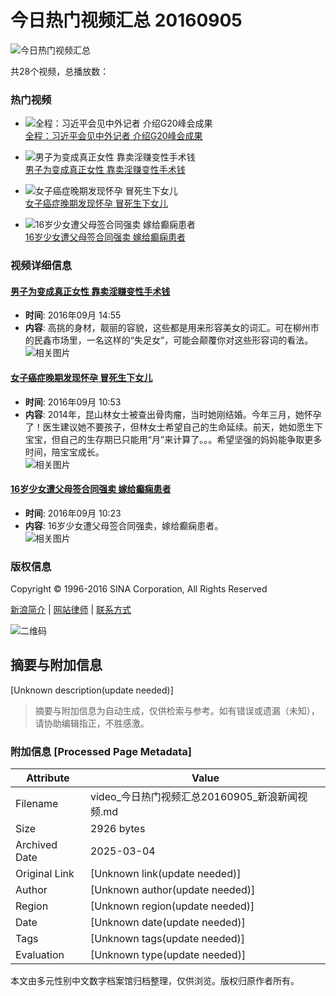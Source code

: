 # 今日热门视频汇总 20160905

![今日热门视频汇总](http://www.sinaimg.cn/video/2014spj_news/ad-1.jpg)

共28个视频，总播放数：

### 热门视频

- ![全程：习近平会见中外记者 介绍G20峰会成果](http://p.ivideo.sina.com.cn/video/250/738/794/250738794.jpg)  
  [全程：习近平会见中外记者 介绍G20峰会成果](http://video.sina.com.cn/p/news/w/doc/2016-09-05/203565343049.html)

- ![男子为变成真正女性 靠卖淫赚变性手术钱](http://p.ivideo.sina.com.cn/video/250/738/590/250738590.jpg)  
  [男子为变成真正女性 靠卖淫赚变性手术钱](http://video.sina.com.cn/p/news/s/doc/2016-09-05/145565342683.html)

- ![女子癌症晚期发现怀孕 冒死生下女儿](http://p.ivideo.sina.com.cn/video/250/738/296/250738296.jpg)  
  [女子癌症晚期发现怀孕 冒死生下女儿](http://video.sina.com.cn/p/news/s/doc/2016-09-05/105365342355.html)

- ![16岁少女遭父母签合同强卖 嫁给癫痫患者](http://p.ivideo.sina.com.cn/video/250/738/248/250738248.jpg)  
  [16岁少女遭父母签合同强卖 嫁给癫痫患者](http://video.sina.com.cn/p/news/s/doc/2016-09-05/102365342263.html)

### 视频详细信息

#### [男子为变成真正女性 靠卖淫赚变性手术钱](http://video.sina.com.cn/p/news/s/doc/2016-09-05/145565342683.html)
- **时间**: 2016年09月 14:55  
- **内容**: 高挑的身材，靓丽的容貌，这些都是用来形容美女的词汇。可在柳州市的民鑫市场里，一名这样的“失足女”，可能会颠覆你对这些形容词的看法。  
![相关图片](http://p.ivideo.sina.com.cn/257/780/140724735_2.jpg)

#### [女子癌症晚期发现怀孕 冒死生下女儿](http://video.sina.com.cn/p/news/s/doc/2016-09-05/105365342355.html)
- **时间**: 2016年09月 10:53  
- **内容**: 2014年，昆山林女士被查出骨肉瘤，当时她刚结婚。今年三月，她怀孕了！医生建议她不要孩子，但林女士希望自己的生命延续。前天，她如愿生下宝宝，但自己的生存期已只能用“月”来计算了。。。希望坚强的妈妈能争取更多时间，陪宝宝成长。  
![相关图片](http://p.ivideo.sina.com.cn/851/593/140723161_2.jpg)

#### [16岁少女遭父母签合同强卖 嫁给癫痫患者](http://video.sina.com.cn/p/news/s/doc/2016-09-05/102365342263.html)
- **时间**: 2016年09月 10:23  
- **内容**: 16岁少女遭父母签合同强卖，嫁给癫痫患者。  
![相关图片](http://p.ivideo.sina.com.cn/521/771/140722845_2.jpg)

### 版权信息
Copyright © 1996-2016 SINA Corporation, All Rights Reserved 

[新浪简介](http://corp.sina.com.cn/chn/) | [网站律师](http://www.sina.com.cn/intro/lawfirm.shtml) | [联系方式](http://www.sina.com.cn/contactus.html)

![二维码](http://comet.blog.sina.com.cn/qr?http://www.sina.com.cn/)
<!-- tcd_original_link http://video.sina.com.cn/news/spj/topvideoes20160905/ -->


## 摘要与附加信息

<!-- tcd_abstract -->
[Unknown description(update needed)]
<!-- tcd_abstract_end -->

> 摘要与附加信息为自动生成，仅供检索与参考。如有错误或遗漏（未知），请协助编辑指正，不胜感激。

### 附加信息 [Processed Page Metadata]

| Attribute       | Value                                  |
|-----------------|----------------------------------------|
| Filename        | video_今日热门视频汇总20160905_新浪新闻视频.md                             |
| Size            | 2926 bytes                           |
| Archived Date   | 2025-03-04                             |
| Original Link   | [Unknown link(update needed)]                       |
| Author          | [Unknown author(update needed)]                               |
| Region          | [Unknown region(update needed)]                               |
| Date            | [Unknown date(update needed)]                                 |
| Tags            | [Unknown tags(update needed)]                                 |
| Evaluation            | [Unknown type(update needed)]                                 |
<!-- tcd_table_end -->

本文由多元性别中文数字档案馆归档整理，仅供浏览。版权归原作者所有。

